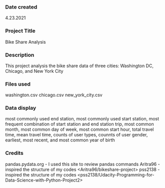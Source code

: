 ### Date created
4.23.2021

### Project Title
Bike Share Analysis

### Description
This project analysis the bike share data of three cities: Washington DC, Chicago, and New York City

### Files used
washington.csv
chicago.csv
new_york_city.csv

### Data display
most commonly used end station,
most commonly used start station,
most frequent combination of start station and end station trip,
most common month,
most common day of week,
most common start hour,
total travel time,
mean travel time,
counts of user types,
counnts of user gender,
earliest, most recent,
and most common year of birth

### Credits
pandas.pydata.org - I used this site to review pandas commands 
Aritra96 - inspired the structure of my codes <Aritra96/bikeshare-project>
pss2138 - inspired the structure of my codes <pss2138/Udacity-Programming-for-Data-Science-with-Python-Project2>
